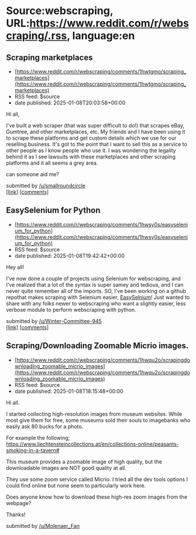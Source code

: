 # Source:webscraping, URL:https://www.reddit.com/r/webscraping/.rss, language:en

## Scraping marketplaces
 - [https://www.reddit.com/r/webscraping/comments/1hwtgmo/scraping_marketplaces](https://www.reddit.com/r/webscraping/comments/1hwtgmo/scraping_marketplaces)
 - RSS feed: $source
 - date published: 2025-01-08T20:03:58+00:00

<!-- SC_OFF --><div class="md"><p>Hi all,</p> <p>I&#39;ve built a web scraper (that was super difficult to do!) that scrapes eBay, Gumtree, and other marketplaces, etc. My friends and I have been using it to scrape these platforms and get custom details which we use for our reselling business. It&#39;s got to the point that I want to sell this as a service to other people as I know people who use it. I was wondering the legality behind it as I see lawsuits with these marketplaces and other scraping platforms and it all seems a grey area.</p> <p>can someone aid me?</p> </div><!-- SC_ON --> &#32; submitted by &#32; <a href="https://www.reddit.com/user/smallroundcircle"> /u/smallroundcircle </a> <br/> <span><a href="https://www.reddit.com/r/webscraping/comments/1hwtgmo/scraping_marketplaces/">[link]</a></span> &#32; <span><a href="https://www.reddit.com/r/webscraping/comments/1hwtgmo/scraping_marketplaces/">[comments]</a></span>

## EasySelenium for Python
 - [https://www.reddit.com/r/webscraping/comments/1hwsy0s/easyselenium_for_python](https://www.reddit.com/r/webscraping/comments/1hwsy0s/easyselenium_for_python)
 - RSS feed: $source
 - date published: 2025-01-08T19:42:42+00:00

<!-- SC_OFF --><div class="md"><p>Hey all!</p> <p>I&#39;ve now done a couple of projects using Selenium for webscraping, and I&#39;ve realized that a lot of the syntax is super samey and tedious, and I can never quite remember all of the imports. SO, I&#39;ve been working on a github repothat makes scraping with Selenium easier, <a href="https://github.com/JoeyRussoniello/EasySelenium/tree/main?tab=readme-ov-file">EasySelnium</a>! Just wanted to share with any folks newer to webscraping who want a slightly easier, less verbose module to perform webscraping with python.</p> </div><!-- SC_ON --> &#32; submitted by &#32; <a href="https://www.reddit.com/user/Winter-Committee-945"> /u/Winter-Committee-945 </a> <br/> <span><a href="https://www.reddit.com/r/webscraping/comments/1hwsy0s/easyselenium_for_python/">[link]</a></span> &#32; <span><a href="https://www.reddit.com/r/webscraping/comments/1hwsy0s/easyselenium_for_python/">[comments]</a></span>

## Scraping/Downloading Zoomable Micrio images.
 - [https://www.reddit.com/r/webscraping/comments/1hwqu2o/scrapingdownloading_zoomable_micrio_images](https://www.reddit.com/r/webscraping/comments/1hwqu2o/scrapingdownloading_zoomable_micrio_images)
 - RSS feed: $source
 - date published: 2025-01-08T18:15:48+00:00

<!-- SC_OFF --><div class="md"><p>Hi all.</p> <p>I started collecting high-resolution images from museum websites. While most give them for free, some museums sold their souls to imagebanks who easily ask 80 bucks for a photo.</p> <p>For example the following;<br/> <a href="https://www.liechtensteincollections.at/en/collections-online/peasants-smoking-in-a-tavern#">https://www.liechtensteincollections.at/en/collections-online/peasants-smoking-in-a-tavern#</a></p> <p>This museum provides a zoomable image of high quality, but the downloadable images are NOT good quality at all.</p> <p>They use some zoom service called Micrio. I tried all the dev tools options I could find online but none seem to particularly work here.</p> <p>Does anyone know how to download these high-res zoom images from the webpage?</p> <p>Thanks!</p> </div><!-- SC_ON --> &#32; submitted by &#32; <a href="https://www.reddit.com/user/Molenaer_Fan"> /u/Molenaer_Fan </a> <br/> <span><a href="https://www.reddit.com/r/we


